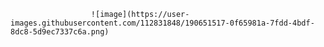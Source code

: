                       ![image](https://user-images.githubusercontent.com/112831848/190651517-0f65981a-7fdd-4bdf-8dc8-5d9ec7337c6a.png)
